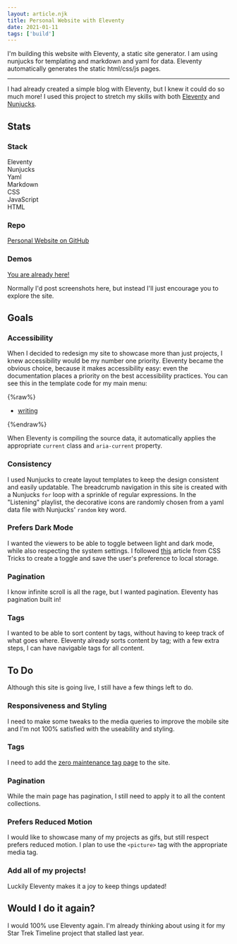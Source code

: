 ```yaml
---
layout: article.njk
title: Personal Website with Eleventy
date: 2021-01-11
tags: ['build']
---
```


I'm building this website with Eleventy, a static site generator. I am using nunjucks for templating and markdown and yaml for data. Eleventy automatically generates the static html/css/js pages.

<!-- excerpt -->

---

I had already created a simple blog with Eleventy, but I knew it could do so much more! I used this project to stretch my skills with both [Eleventy](https://www.11ty.dev/) and [Nunjucks](https://mozilla.github.io/nunjucks/).

## Stats

### Stack
Eleventy<br>
Nunjucks<br>
Yaml<br>
Markdown<br>
CSS<br>
JavaScript<br>
HTML<br>

### Repo
[Personal Website on GitHub](https://www.github.com/)

### Demos

[You are already here!](https://ekelseya.dev/)

Normally I'd post screenshots here, but instead I'll just encourage you to explore the site.

## Goals

### Accessibility

When I decided to redesign my site to showcase more than just projects, I knew accessibility would be my number one priority. Eleventy became the obvious choice, because it makes accessibility easy: even the documentation places a priority on the best accessibility practices. You can see this in the template code for my main menu:

{%raw%}
    <nav class="main-menu" aria-label="Main Menu" role="navigation">
        <ul class="nav-items"> 
            <li>
                <a class="nav__item {{ 'current' if '/writing' in page.url }}" 
                   aria-current="{{ 'true' if '/writing' in page.url else 'false' }}" 
                   href="/writing">writing</a>
            </li>
        </ul>
    </nav>
{%endraw%}

When Eleventy is compiling the source data, it automatically applies the appropriate `current` class and `aria-current` property.  

### Consistency

I used Nunjucks to create layout templates to keep the design consistent and easily updatable. The breadcrumb navigation in this site is created with a Nunjucks `for` loop with a sprinkle of regular expressions. In the "Listening" playlist, the decorative icons are randomly chosen from a yaml data file with Nunjucks' `random` key word.

### Prefers Dark Mode

I wanted the viewers to be able to toggle between light and dark mode, while also respecting the system settings. I followed [this](https://css-tricks.com/a-complete-guide-to-dark-mode-on-the-web/#combining) article from CSS Tricks to create a toggle and save the user's preference to local storage.

### Pagination

I know infinite scroll is all the rage, but I wanted pagination. Eleventy has pagination built in!

### Tags

I wanted to be able to sort content by tags, without having to keep track of what goes where. Eleventy already sorts content by tag; with a few extra steps, I can have navigable tags for all content.

## To Do

Although this site is going live, I still have a few things left to do.

### Responsiveness and Styling

I need to make some tweaks to the media queries to improve the mobile site and I'm not 100% satisfied with the useability and styling.

### Tags

I need to add the [zero maintenance tag page](https://www.11ty.dev/docs/quicktips/tag-pages/) to the site.

### Pagination

While the main page has pagination, I still need to apply it to all the content collections. 

### Prefers Reduced Motion

I would like to showcase many of my projects as gifs, but still respect prefers reduced motion. I plan to use the `<picture>` tag with the appropriate media tag.

### Add all of my projects!

Luckily Eleventy makes it a joy to keep things updated!

## Would I do it again?

I would 100% use Eleventy again. I'm already thinking about using it for my Star Trek Timeline project that stalled last year.
